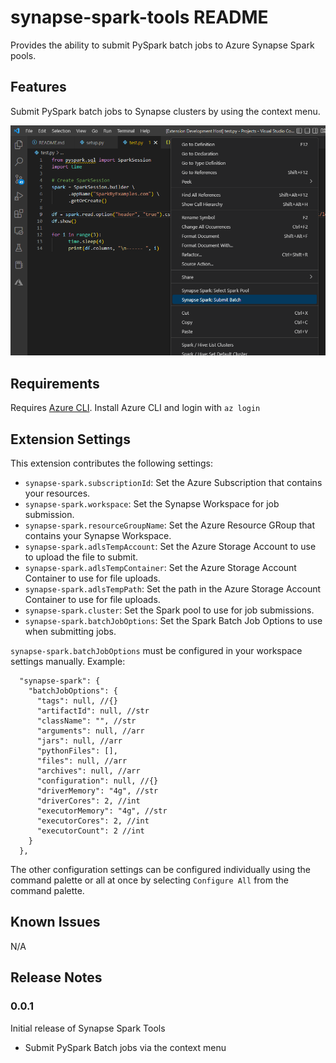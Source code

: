 # synapse-spark-tools README

Provides the ability to submit PySpark batch jobs to Azure Synapse Spark pools.

## Features

Submit PySpark batch jobs to Synapse clusters by using the context menu. 

![submit-batch](images/submit.png)

## Requirements

Requires [Azure CLI](https://learn.microsoft.com/en-us/cli/azure/install-azure-cli). Install Azure CLI and login with `az login`

## Extension Settings

This extension contributes the following settings:

* `synapse-spark.subscriptionId`: Set the Azure Subscription that contains your resources.
* `synapse-spark.workspace`: Set the Synapse Workspace for job submission.
* `synapse-spark.resourceGroupName`: Set the Azure Resource GRoup that contains your Synapse Workspace.
* `synapse-spark.adlsTempAccount`: Set the Azure Storage Account to use to upload the file to submit.
* `synapse-spark.adlsTempContainer`: Set the Azure Storage Account Container to use for file uploads.
* `synapse-spark.adlsTempPath`: Set the path in the Azure Storage Account Container to use for file uploads.
* `synapse-spark.cluster`: Set the Spark pool to use for job submissions.
* `synapse-spark.batchJobOptions`: Set the Spark Batch Job Options to use when submitting jobs.

`synapse-spark.batchJobOptions` must be configured in your workspace settings manually. Example:
```
  "synapse-spark": {
    "batchJobOptions": {
      "tags": null, //{}
      "artifactId": null, //str
      "className": "", //str
      "arguments": null, //arr
      "jars": null, //arr
      "pythonFiles": [],
      "files": null, //arr
      "archives": null, //arr
      "configuration": null, //{}
      "driverMemory": "4g", //str
      "driverCores": 2, //int
      "executorMemory": "4g", //str
      "executorCores": 2, //int
      "executorCount": 2 //int
    }
  },
```

The other configuration settings can be configured individually using the command palette or all at once by selecting `Configure All` from the command palette.

## Known Issues

N/A

## Release Notes

### 0.0.1

Initial release of Synapse Spark Tools
- Submit PySpark Batch jobs via the context menu
